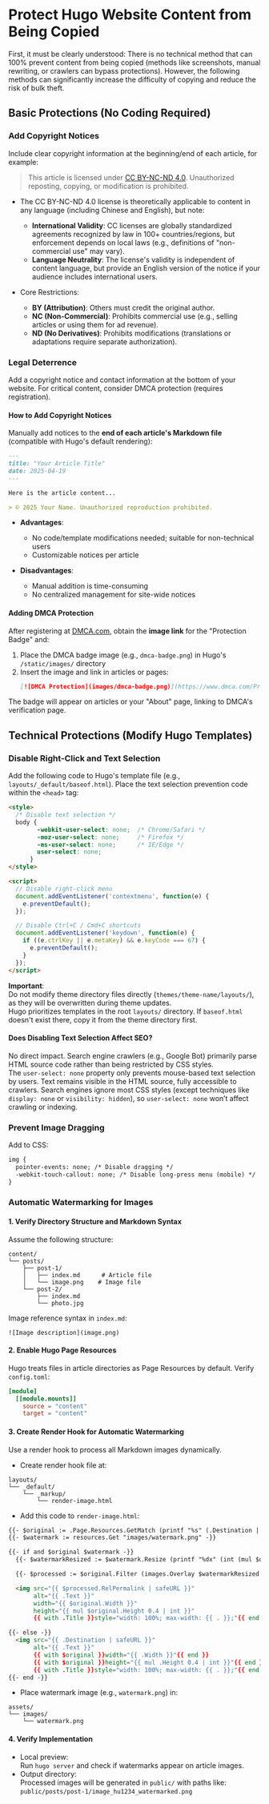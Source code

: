 # Protect Hugo Website Content from Being Copied


First, it must be clearly understood: There is no technical method that can 100% prevent content from being copied (methods like screenshots, manual rewriting, or crawlers can bypass protections). However, the following methods can significantly increase the difficulty of copying and reduce the risk of bulk theft.

## Basic Protections (No Coding Required)
### Add Copyright Notices
Include clear copyright information at the beginning/end of each article, for example:
> This article is licensed under [CC BY-NC-ND 4.0](https://creativecommons.org/licenses/by-nc-nd/4.0/). Unauthorized reposting, copying, or modification is prohibited.

- The CC BY-NC-ND 4.0 license is theoretically applicable to content in any language (including Chinese and English), but note:
    - **International Validity**: CC licenses are globally standardized agreements recognized by law in 100+ countries/regions, but enforcement depends on local laws (e.g., definitions of "non-commercial use" may vary).
    - **Language Neutrality**: The license's validity is independent of content language, but provide an English version of the notice if your audience includes international users.

- Core Restrictions:
    - **BY (Attribution)**: Others must credit the original author.
    - **NC (Non-Commercial)**: Prohibits commercial use (e.g., selling articles or using them for ad revenue).
    - **ND (No Derivatives)**: Prohibits modifications (translations or adaptations require separate authorization).

### Legal Deterrence
Add a copyright notice and contact information at the bottom of your website. For critical content, consider DMCA protection (requires registration).

#### How to Add Copyright Notices
Manually add notices to the **end of each article's Markdown file** (compatible with Hugo's default rendering):
  ```markdown
  ---
  title: "Your Article Title"
  date: 2025-04-19
  ---

  Here is the article content...

  > © 2025 Your Name. Unauthorized reproduction prohibited.
  ```

- **Advantages**:  
  - No code/template modifications needed; suitable for non-technical users  
  - Customizable notices per article  

- **Disadvantages**:  
  - Manual addition is time-consuming  
  - No centralized management for site-wide notices  

#### Adding DMCA Protection
After registering at [DMCA.com](https://www.dmca.com/), obtain the **image link** for the "Protection Badge" and:  
  1. Place the DMCA badge image (e.g., `dmca-badge.png`) in Hugo's `/static/images/` directory  
  2. Insert the image and link in articles or pages:  
     ```markdown
     [![DMCA Protection](images/dmca-badge.png)](https://www.dmca.com/Protection/Status.aspx?ID=xxx)
     ```
  
The badge will appear on articles or your "About" page, linking to DMCA's verification page.

## Technical Protections (Modify Hugo Templates)
### Disable Right-Click and Text Selection
Add the following code to Hugo's template file (e.g., `layouts/_default/baseof.html`). Place the text selection prevention code within the `<head>` tag:
```html
<style>
  /* Disable text selection */
  body {
        -webkit-user-select: none;  /* Chrome/Safari */
        -moz-user-select: none;     /* Firefox */
        -ms-user-select: none;      /* IE/Edge */
        user-select: none;
      }
</style>

<script>
  // Disable right-click menu
  document.addEventListener('contextmenu', function(e) {
    e.preventDefault();
  });

  // Disable Ctrl+C / Cmd+C shortcuts
  document.addEventListener('keydown', function(e) {
    if ((e.ctrlKey || e.metaKey) && e.keyCode === 67) {
      e.preventDefault();
    }
  });
</script>
```
**Important**:  
Do not modify theme directory files directly (`themes/theme-name/layouts/`), as they will be overwritten during theme updates.  
Hugo prioritizes templates in the root `layouts/` directory. If `baseof.html` doesn't exist there, copy it from the theme directory first.

#### Does Disabling Text Selection Affect SEO?
No direct impact. Search engine crawlers (e.g., Google Bot) primarily parse HTML source code rather than being restricted by CSS styles.  
The `user-select: none` property only prevents mouse-based text selection by users. Text remains visible in the HTML source, fully accessible to crawlers. Search engines ignore most CSS styles (except techniques like `display: none` or `visibility: hidden`), so `user-select: none` won’t affect crawling or indexing.

### Prevent Image Dragging
Add to CSS:
```html
img {
  pointer-events: none; /* Disable dragging */
  -webkit-touch-callout: none; /* Disable long-press menu (mobile) */
}
```

### Automatic Watermarking for Images
#### 1. Verify Directory Structure and Markdown Syntax
Assume the following structure:
```
content/
└── posts/
    ├── post-1/
    │   ├── index.md      # Article file
    │   └── image.png    # Image file
    └── post-2/
        ├── index.md
        └── photo.jpg
```

Image reference syntax in `index.md`:
```
![Image description](image.png)
```

#### 2. Enable Hugo Page Resources
Hugo treats files in article directories as Page Resources by default. Verify `config.toml`:
```toml
[module]
  [[module.mounts]]
    source = "content"
    target = "content"
```

#### 3. Create Render Hook for Automatic Watermarking
Use a render hook to process all Markdown images dynamically.  
- Create render hook file at:
```
layouts/
└── _default/
    └── _markup/
        └── render-image.html
```
- Add this code to `render-image.html`:
```html
{{- $original := .Page.Resources.GetMatch (printf "%s" (.Destination | safeURL)) -}}
{{- $watermark := resources.Get "images/watermark.png" -}}

{{- if and $original $watermark -}}
  {{- $watermarkResized := $watermark.Resize (printf "%dx" (int (mul $original.Width 0.3))) -}}

  {{- $processed := $original.Filter (images.Overlay $watermarkResized (sub $original.Width $watermarkResized.Width) (sub $original.Height $watermarkResized.Height)) -}}

  <img src="{{ $processed.RelPermalink | safeURL }}" 
       alt="{{ .Text }}" 
       width="{{ $original.Width }}" 
       height="{{ mul $original.Height 0.4 | int }}" 
       {{ with .Title }}style="width: 100%; max-width: {{ . }};"{{ end }} />

{{- else -}}
  <img src="{{ .Destination | safeURL }}" 
       alt="{{ .Text }}" 
       {{ with $original }}width="{{ .Width }}"{{ end }}
       {{ with $original }}height="{{ mul .Height 0.4 | int }}"{{ end }}
       {{ with .Title }}style="width: 100%; max-width: {{ . }};"{{ end }}/>
{{- end -}}
```

- Place watermark image (e.g., `watermark.png`) in:
```
assets/
└── images/
    └── watermark.png
```

#### 4. Verify Implementation
- Local preview:  
  Run `hugo server` and check if watermarks appear on article images.  
- Output directory:  
  Processed images will be generated in `public/` with paths like:  
  `public/posts/post-1/image_hu1234_watermarked.png`
